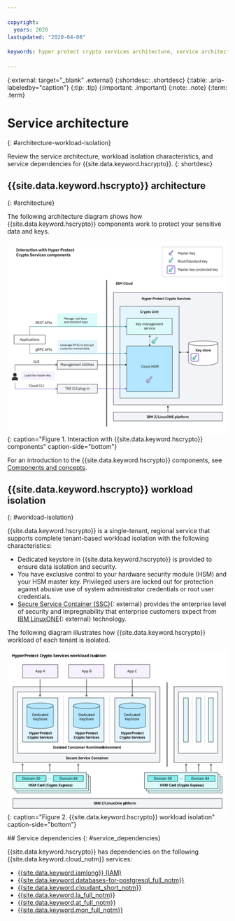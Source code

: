 ```yaml
---

copyright:
  years: 2020
lastupdated: "2020-04-08"

keywords: hyper protect crypto services architecture, service architecture, architecture diagram, workload isolation, crypto units, secure service container, ssc, public isolation for hyper protect crypto services, compute isolation for hyper protect crypto services

---
```


{:external: target="_blank" .external}
{:shortdesc: .shortdesc}
{:table: .aria-labeledby="caption"}
{:tip: .tip}
{:important: .important}
{:note: .note}
{:term: .term}


# Service architecture
{: #architecture-workload-isolation}

Review the service architecture, workload isolation characteristics, and service dependencies for {{site.data.keyword.hscrypto}}.
{: shortdesc}

## {{site.data.keyword.hscrypto}} architecture
{: #architecture}

The following architecture diagram shows how {{site.data.keyword.hscrypto}} components work to protect your sensitive data and keys.

![Service instance components](/image/hs-crypto-components.svg "Service instance components"){: caption="Figure 1. Interaction with {{site.data.keyword.hscrypto}} components" caption-side="bottom"}

For an introduction to the {{site.data.keyword.hscrypto}} components, see [Components and concepts](/docs/hs-crypto?topic=hs-crypto-understand-concepts).

## {{site.data.keyword.hscrypto}} workload isolation
{: #workload-isolation}

{{site.data.keyword.hscrypto}} is a single-tenant, regional service that supports complete tenant-based workload isolation with the following characteristics:

- Dedicated keystore in {{site.data.keyword.hscrypto}} is provided to ensure data isolation and security.
- You have exclusive control to your hardware security module (HSM) and your HSM master key. Privileged users are locked out for protection against abusive use of system administrator credentials or root user credentials.
- [Secure Service Container (SSC)](https://www.ibm.com/marketplace/secure-service-container){: external} provides the enterprise level of security and impregnability that enterprise customers expect from [IBM LinuxONE](https://www.ibm.com/it-infrastructure/linuxone){: external} technology.

The following diagram illustrates how {{site.data.keyword.hscrypto}} workload of each tenant is isolated.

![{{site.data.keyword.hscrypto}} workload isolation](/image/workload-isolation.svg "{{site.data.keyword.hscrypto}} workload isolation"){: caption="Figure 2. {{site.data.keyword.hscrypto}} workload isolation" caption-side="bottom"}

## Service dependencies
{: #service_dependencies}

{{site.data.keyword.hscrypto}} has dependencies on the following {{site.data.keyword.cloud_notm}} services:

- [{{site.data.keyword.iamlong}} (IAM)](/docs/iam?topic=iam-getstarted)
- [{{site.data.keyword.databases-for-postgresql_full_notm}}](/docs/databases-for-postgresql?topic=databases-for-postgresql-getting-started)
- [{{site.data.keyword.cloudant_short_notm}}](/docs/Cloudant?topic=cloudant-getting-started-with-cloudant)
- [{{site.data.keyword.la_full_notm}}](/docs/Log-Analysis-with-LogDNA?topic=LogDNA-getting-started)
- [{{site.data.keyword.at_full_notm}}](/docs/Activity-Tracker-with-LogDNA?topic=logdnaat-getting-started)
- [{{site.data.keyword.mon_full_notm}}](/docs/Monitoring-with-Sysdig?topic=Sysdig-getting-started)
